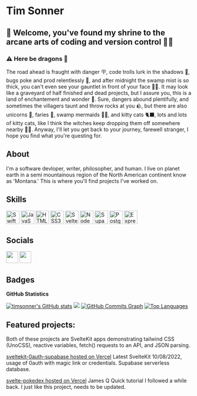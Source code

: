 # Tim Sonner  

## 👋 Welcome, you've found my shrine to the arcane arts of coding and version control 🧙‍♂️
### ⚠️ Here be dragons 🐉
The road ahead is fraught with danger 🪧, code trolls lurk in the shadows 🧌, bugs poke and prod relentlessly 🦟, and after midnight the swamp mist is so thick, you can't even see your gauntlet in front of your face 😶‍🌫️. It may look like a graveyard of half finished and dead projects, but I assure you, this is a land of enchantement and wonder 🤔. Sure, dangers abound plentifully, and sometimes the villagers taunt and throw rocks at you 🪨, but there are also unicorns 🦄, faries 🧚, swamp mermaids 🧜‍♀️, and kitty cats 🐈‍⬛, lots and lots of kitty cats, like I think the witches keep dropping them off somewhere nearby 🧙‍♀️. Anyway, I'll let you get back to your journey, farewell stranger, I hope you find what you're questing for.

## About
I'm a software devloper, writer, philosopher, and human. I live on planet earth in a semi mountainous region of the North American continent know as 'Montana.' This is where you'll find projects I've worked on.

## Skills

<p align="left"> <a href="https://developer.apple.com/swift/" target="_blank" rel="noreferrer"><img src="https://raw.githubusercontent.com/danielcranney/readme-generator/main/public/icons/skills/swift-colored.svg" width="36" height="36" alt="Swift" /></a> <a href="https://developer.mozilla.org/en-US/docs/Web/JavaScript" target="_blank" rel="noreferrer"><img src="https://raw.githubusercontent.com/danielcranney/readme-generator/main/public/icons/skills/javascript-colored.svg" width="36" height="36" alt="JavaScript" /></a> <a href="https://developer.mozilla.org/en-US/docs/Glossary/HTML5" target="_blank" rel="noreferrer"><img src="https://raw.githubusercontent.com/danielcranney/readme-generator/main/public/icons/skills/html5-colored.svg" width="36" height="36" alt="HTML5" /></a> <a href="https://www.w3.org/TR/CSS/#css" target="_blank" rel="noreferrer"><img src="https://raw.githubusercontent.com/danielcranney/readme-generator/main/public/icons/skills/css3-colored.svg" width="36" height="36" alt="CSS3" /></a> <a href="https://svelte.dev/" target="_blank" rel="noreferrer"><img src="https://raw.githubusercontent.com/danielcranney/readme-generator/main/public/icons/skills/svelte-colored.svg" width="36" height="36" alt="Svelte" /></a> <a href="https://nodejs.org/en/" target="_blank" rel="noreferrer"><img src="https://raw.githubusercontent.com/danielcranney/readme-generator/main/public/icons/skills/nodejs-colored.svg" width="36" height="36" alt="NodeJS" /></a> <a href="https://supabase.io/" target="_blank" rel="noreferrer"><img src="https://raw.githubusercontent.com/danielcranney/readme-generator/main/public/icons/skills/supabase-colored.svg" width="36" height="36" alt="Supabase" /></a> <a href="https://www.postgresql.org/" target="_blank" rel="noreferrer"><img src="https://raw.githubusercontent.com/danielcranney/readme-generator/main/public/icons/skills/postgresql-colored.svg" width="36" height="36" alt="PostgreSQL" /></a> 
<a href="https://expressjs.com/" target="_blank" rel="noreferrer"><img src="https://raw.githubusercontent.com/danielcranney/readme-generator/main/public/icons/skills/express-colored.svg" width="36" height="36" alt="Express" /></a>
</p>

## Socials  

<p align="left"> <a href="https://www.linkedin.com/in/timsonner" target="_blank" rel="noreferrer"><img src="https://raw.githubusercontent.com/danielcranney/readme-generator/main/public/icons/socials/linkedin.svg" width="32" height="32" /></a> <a href="https://www.stackoverflow.com/users/13753781/tim-sonner" target="_blank" rel="noreferrer"><img src="https://raw.githubusercontent.com/danielcranney/readme-generator/main/public/icons/socials/stackoverflow.svg" width="32" height="32" /></a></p>


## Badges  

<b>GitHub Statistics</b>

<a href="http://www.github.com/timsonner"><img src="https://github-readme-stats.vercel.app/api?username=timsonner&show_icons=true&hide=&count_private=true&title_color=0891b2&text_color=ffffff&icon_color=0891b2&bg_color=1c1917&hide_border=true&show_icons=true" alt="timsonner's GitHub stats" /></a>
<a href="http://www.github.com/timsonner"><img src="https://github-readme-streak-stats.herokuapp.com/?user=timsonner&stroke=ffffff&background=1c1917&ring=0891b2&fire=0891b2&currStreakNum=ffffff&currStreakLabel=0891b2&sideNums=ffffff&sideLabels=ffffff&dates=ffffff&hide_border=true" /></a>
<a href="http://www.github.com/timsonner"><img src="https://activity-graph.herokuapp.com/graph?username=timsonner&bg_color=1c1917&color=ffffff&line=0891b2&point=ffffff&area_color=1c1917&area=true&hide_border=true&custom_title=GitHub%20Commits%20Graph" alt="GitHub Commits Graph" /></a>
<a href="https://github.com/timsonner" align="left"><img src="https://github-readme-stats.vercel.app/api/top-langs/?username=timsonner&langs_count=10&title_color=0891b2&text_color=ffffff&icon_color=0891b2&bg_color=1c1917&hide_border=true&locale=en&custom_title=Top%20%Languages" alt="Top Languages" /></a>



## Featured projects:  
Both of these projects are SvelteKit apps demonstrating tailwind CSS (UnoCSS), reactive variables, fetch() requests to an API, and JSON parsing.  

[sveltekit-0auth-supabase hosted on Vercel](https://sveltekit-0auth-supabase.vercel.app/) Latest SvelteKit 10/08/2022, usage of 0auth with magic link or credentials. Supabase serverless database.

[svelte-pokedex hosted on Vercel](https://svelte-pokedex-one.vercel.app) James Q Quick tutorial I followed a while back. I just like this project, needs to be updated.
